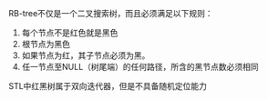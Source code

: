 RB-tree不仅是一个二叉搜索树，而且必须满足以下规则：
1. 每个节点不是红色就是黑色
2. 根节点为黑色
3. 如果节点为红，其子节点必须为黑。
4. 任一节点至NULL（树尾端）的任何路径，所含的黑节点数必须相同

STL中红黑树属于双向迭代器，但是不具备随机定位能力

